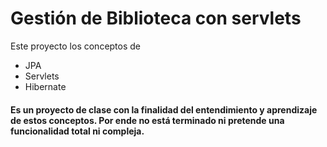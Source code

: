 # Gestión de Biblioteca con servlets
Este proyecto los conceptos de
  - JPA
  - Servlets
  - Hibernate

#### Es un proyecto de clase con la finalidad del entendimiento y aprendizaje de estos conceptos. Por ende no está terminado ni pretende una funcionalidad total ni compleja.
